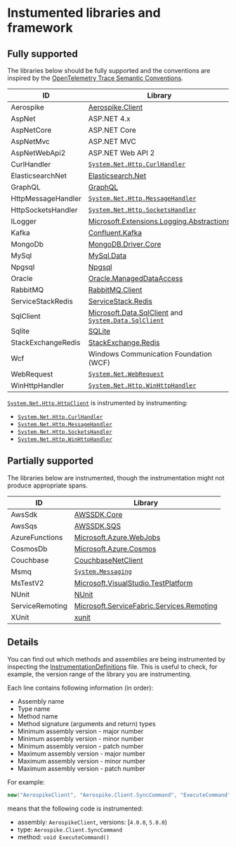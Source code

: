 # Instumented libraries and framework

## Fully supported

The libraries below should be fully supported and the conventions are inspired by
the [OpenTelemetry Trace Semantic Conventions](https://github.com/open-telemetry/opentelemetry-specification/tree/main/specification/trace/semantic_conventions).

| ID | Library |
| -- | ---     |
| Aerospike | [Aerospike.Client](https://www.nuget.org/packages/Aerospike.Client/) |
| AspNet | ASP.NET 4.x |
| AspNetCore | ASP.NET Core |
| AspNetMvc | ASP.NET MVC |
| AspNetWebApi2 | ASP.NET Web API 2 |
| CurlHandler | [`System.Net.Http.CurlHandler`](https://docs.microsoft.com/en-us/dotnet/api/system.net.http.httpclienthandler#httpclienthandler-in-net-core) |
| ElasticsearchNet | [Elasticsearch.Net](https://www.nuget.org/packages/Elasticsearch.Net/) |
| GraphQL | [GraphQL](https://www.nuget.org/packages/GraphQL/) |
| HttpMessageHandler | [`System.Net.Http.MessageHandler`](https://docs.microsoft.com/en-us/dotnet/api/system.net.http.httpmessagehandler) |
| HttpSocketsHandler | [`System.Net.Http.SocketsHandler`](https://docs.microsoft.com/en-us/dotnet/api/system.net.http.socketshttphandler) |
| ILogger | [Microsoft.Extensions.Logging.Abstractions](https://www.nuget.org/packages/Microsoft.Extensions.Logging.Abstractions/) |
| Kafka | [Confluent.Kafka](https://www.nuget.org/packages/Confluent.Kafka/) |
| MongoDb | [MongoDB.Driver.Core](https://www.nuget.org/packages/MongoDB.Driver.Core/) |
| MySql | [MySql.Data](https://www.nuget.org/packages/MySql.Data/) |
| Npgsql | [Npgsql](https://www.nuget.org/packages/Npgsql/) |
| Oracle | [Oracle.ManagedDataAccess](https://www.nuget.org/packages/Oracle.ManagedDataAccess/) |
| RabbitMQ | [RabbitMQ.Client](https://www.nuget.org/packages/RabbitMQ.Client/) |
| ServiceStackRedis | [ServiceStack.Redis](https://www.nuget.org/packages/ServiceStack.Redis/) |
| SqlClient | [Microsoft.Data.SqlClient](https://www.nuget.org/packages/Microsoft.Data.SqlClient/) and [`System.Data.SqlClient`](https://docs.microsoft.com/en-us/dotnet/api/system.data.sqlclient) |
| Sqlite | [SQLite](https://www.nuget.org/packages/SQLite/) |
| StackExchangeRedis | [StackExchange.Redis](https://www.nuget.org/packages/StackExchange.Redis/) |
| Wcf | Windows Communication Foundation (WCF) |
| WebRequest | [`System.Net.WebRequest`](https://docs.microsoft.com/en-us/dotnet/api/system.net.webreques) |
| WinHttpHandler | [`System.Net.Http.WinHttpHandler`](https://docs.microsoft.com/en-us/dotnet/api/system.net.http.winhttphandler) |

[`System.Net.Http.HttpClient`](https://docs.microsoft.com/en-us/dotnet/api/system.net.http.httpclient)
is instrumented by instrumenting:

- [`System.Net.Http.CurlHandler`](https://docs.microsoft.com/en-us/dotnet/api/system.net.http.httpclienthandler#httpclienthandler-in-net-core)
- [`System.Net.Http.MessageHandler`](https://docs.microsoft.com/en-us/dotnet/api/system.net.http.httpmessagehandler)
- [`System.Net.Http.SocketsHandler`](https://docs.microsoft.com/en-us/dotnet/api/system.net.http.socketshttphandler)
- [`System.Net.Http.WinHttpHandler`](https://docs.microsoft.com/en-us/dotnet/api/system.net.http.winhttphandler)

## Partially supported

The libraries below are instrumented, though the instrumentation might not
produce appropriate spans.

| ID | Library |
| -- | ---     |
| AwsSdk | [AWSSDK.Core](https://www.nuget.org/packages/AWSSDK.Core/) |
| AwsSqs | [AWSSDK.SQS](https://www.nuget.org/packages/AWSSDK.SQS/) |
| AzureFunctions | [Microsoft.Azure.WebJobs](https://www.nuget.org/packages/Microsoft.Azure.WebJobs/) |
| CosmosDb | [Microsoft.Azure.Cosmos](https://www.nuget.org/packages/Microsoft.Azure.Cosmos/) |
| Couchbase | [CouchbaseNetClient](https://www.nuget.org/packages/CouchbaseNetClient/) |
| Msmq | [`System.Messaging`](https://docs.microsoft.com/en-us/dotnet/api/system.messaging) |
| MsTestV2 | [Microsoft.VisualStudio.TestPlatform](https://www.nuget.org/packages/Microsoft.VisualStudio.TestPlatform/) |
| NUnit | [NUnit](https://www.nuget.org/packages/NUnit/) |
| ServiceRemoting | [Microsoft.ServiceFabric.Services.Remoting](https://www.nuget.org/packages/Microsoft.ServiceFabric.Services.Remoting/) |
| XUnit | [xunit](https://www.nuget.org/packages/xunit) |

## Details

You can find out which methods and assemblies are being instrumented by inspecting
the [InstrumentationDefinitions](../tracer/src/Datadog.Trace/ClrProfiler/InstrumentationDefinitions.Generated.cs)
file. This is useful to check, for example, the version range of the library
you are instrumenting.

Each line contains following information (in order):

- Assembly name
- Type name
- Method name
- Method signature (arguments and return) types
- Minimum assembly version - major number
- Minimum assembly version - minor number
- Minimum assembly version - patch number
- Maximum assembly version - major number
- Maximum assembly version - minor number
- Maximum assembly version - patch number

For example:

```csharp
new("AerospikeClient", "Aerospike.Client.SyncCommand", "ExecuteCommand",  new[] { "System.Void" }, 4, 0, 0, 4, 65535, 65535, assemblyFullName, "Datadog.Trace.ClrProfiler.AutoInstrumentation.Aerospike.SyncCommandIntegration"),
```

means that the following code is instrumented:

- assembly: `AerospikeClient`, versions: [`4.0.0`, `5.0.0`)
- type: `Aerospike.Client.SyncCommand`
- method: `void ExecuteCommand()`
